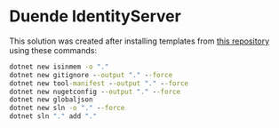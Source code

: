# Duende IdentityServer

This solution was created after installing templates from
[this repository](https://github.com/DuendeSoftware/IdentityServer.Templates)
using these commands:

```cmd
dotnet new isinmem -o "."
dotnet new gitignore --output "." --force
dotnet new tool-manifest --output "." --force
dotnet new nugetconfig --output "." --force
dotnet new globaljson
dotnet new sln -o "." --force
dotnet sln "." add "."
```
